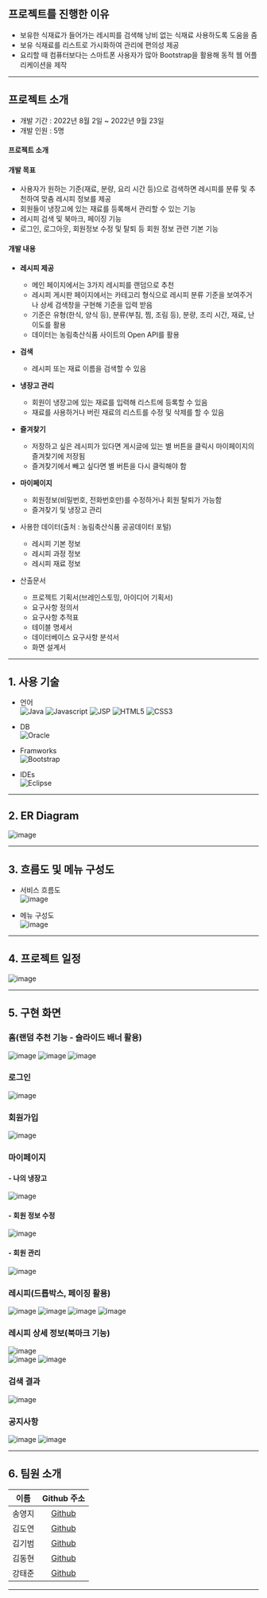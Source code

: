 <!-- 제일 위나 산출문서 부분 아래에 내 역할 작성하기 -->

<!--
나의 역할을 바로바로 띄워서 먼저 부각시켜 보여준 후 프로젝트 소개로 넘겨라
![header](https://capsule-render.vercel.app/api?type=transparent&height=100&text=나의%20역할%20:%20Java,%20DB&fontColor=0055ff&fontSize=50) 
### 1. Java와 JDBC를 활용해 웹 서비스의 백엔드 기능 구현
- 아이디 세션 유무에 따라 보이는 화면 변경
- 회원가입, 로그인 기능
- 레시피 분류[대분류]
- 페이징 작업(페이지 번호)
- 검색 기능 및 검색 결과
- 메인페이지(슬라이드 배너[랜덤 추천], 레시피 게시판)
- 사이드바 드롭박스

### 2. DB 설계 및 구축, 데이터 수집 및 전처리
- 테이블 설계 및 구축
- 농림축산식품 공공데이터 포털에서 데이터 수집
- 수집한 데이터를 웹페이지에 활용할 수 있도록 전처리   

## 📜 프로젝트를 진행하며 얻은 것
#### 학습한 것
  - JSP 파일에서 Servlet 파일로 데이터 값을 보내고 VO, DAO 등을 활용해 원하는 방식으로 데이터를 처리한 값을 JSP 페이지에 띄우는 방식
  - 데이터베이스 설계 및 구축을 통해 SQL문과 entity 관계에 대한 지식 습득
  - GitHub를 활용해 버전 관리 및 협업하는 방법
  - 많은 회의로 커뮤니케이션 기술 상승

#### 오류 및 어려웠던 점
  - 처음 계획하며 선택했던 html 템플릿과 백엔드 기능이 충돌했던 일이 있다. 3시간 가량 수정 방법을 찾아보다가 템플릿 요소 대부분을 수정해야 진행이 가능해서 팀 회의를 통해 템플릿을 수정했다. 
  - 계획 단계에 구상한 흐름과 구현 단계의 흐름에 차이점이 있어 구현 시간을 계획할 때 이 점을 고려해야 함을 깨달았다.
  - Js에 더 능숙했다면 코드 길이를 줄일 수 있는 부분이 있어 아쉬웠고, 개인이 아닌 팀으로 한 달간 프로젝트를 진행하여 협업 능력과 자기 계발에 도움이 되는 유익한 시간이었다. -->
  
## 프로젝트를 진행한 이유
- 보유한 식재료가 들어가는 레시피를 검색해 낭비 없는 식재료 사용하도록 도움을 줌
- 보유 식재료를 리스트로 가시화하여 관리에 편의성 제공
- 요리할 때 컴퓨터보다는 스마트폰 사용자가 많아 Bootstrap을 활용해 동적 웹 어플리케이션을 제작

---

## 프로젝트 소개
- 개발 기간 : 2022년 8월 2일 ~ 2022년 9월 23일
- 개발 인원 : 5명

#### 프로젝트 소개

#### 개발 목표
- 사용자가 원하는 기준(재료, 분량, 요리 시간 등)으로 검색하면 레시피를 분류 및 추천하여 맞춤 레시피 정보를 제공 
- 회원들이 냉장고에 있는 재료를 등록해서 관리할 수 있는 기능
- 레시피 검색 및 북마크, 페이징 기능
- 로그인, 로그아웃, 회원정보 수정 및 탈퇴 등 회원 정보 관련 기본 기능

#### 개발 내용
- <strong>레시피 제공</strong> 
  - 메인 페이지에서는 3가지 레시피를 랜덤으로 추천
  - 레시피 게시판 페이지에서는 카테고리 형식으로 레시피 분류 기준을 보여주거나 상세 검색창을 구현해 기준을 입력 받음   
  - 기준은 유형(한식, 양식 등), 분류(부침, 찜, 조림 등), 분량, 조리 시간, 재료, 난이도를 활용   
  - 데이터는 농림축산식품 사이트의 Open API를 활용   

- <strong>검색</strong>
  - 레시피 또는 재료 이름을 검색할 수 있음
  
- <strong>냉장고 관리</strong>    
   - 회원이 냉장고에 있는 재료를 입력해 리스트에 등록할 수 있음   
   - 재료를 사용하거나 버린 재료의 리스트를 수정 및 삭제를 할 수 있음
   
- <strong>즐겨찾기</strong>
  - 저장하고 싶은 레시피가 있다면 게시글에 있는 별 버튼을 클릭시 마이페이지의 즐겨찾기에 저장됨
  - 즐겨찾기에서 빼고 싶다면 별 버튼을 다시 클릭해야 함

- <strong>마이페이지</strong>
  - 회원정보(비밀번호, 전화번호만)를 수정하거나 회원 탈퇴가 가능함
  - 즐겨찾기 및 냉장고 관리 

- 사용한 데이터(출처 : 농림축산식품 공공데이터 포털)
  - 레시피 기본 정보
  - 레시피 과정 정보
  - 레시피 재료 정보

- 산출문서   
  - 프로젝트 기획서(브레인스토밍, 아이디어 기획서)
  - 요구사항 정의서
  - 요구사항 추적표
  - 테이블 명세서
  - 데이터베이스 요구사항 분석서
  - 화면 설계서

---

## 1. 사용 기술
- 언어   
![Java](https://img.shields.io/badge/JAVA-007396?style=for-the-badge&logo=java&logoColor=white)
![Javascript](https://img.shields.io/badge/javascript-%23323330.svg?style=for-the-badge&logo=javascript&logoColor=%23F7DF1E)
![JSP](https://img.shields.io/badge/JSP-%2300599C.svg?style=for-the-badge&logoColor=white)
![HTML5](https://img.shields.io/badge/html5-%23E34F26.svg?style=for-the-badge&logo=html5&logoColor=white)
![CSS3](https://img.shields.io/badge/css3-%231572B6.svg?style=for-the-badge&logo=css3&logoColor=white)

- DB   
![Oracle](https://img.shields.io/badge/oracle-F80000?style=for-the-badge&logo=oracle&logoColor=white)

- Framworks   
![Bootstrap](https://img.shields.io/badge/bootstrap-%23563D7C.svg?style=for-the-badge&logo=bootstrap&logoColor=white)

- IDEs   
![Eclipse](https://img.shields.io/badge/Eclipse-FE7A16.svg?style=for-the-badge&logo=Eclipse&logoColor=white)

---

## 2. ER Diagram
![image](https://user-images.githubusercontent.com/89984853/198649694-9e975d06-8599-4fbc-8626-c9435d02f490.png)

---

## 3. 흐름도 및 메뉴 구성도
- 서비스 흐름도   
![image](https://user-images.githubusercontent.com/89984853/198645290-2fe5f29b-7eba-4f67-81bb-72be47fb57eb.png)   

- 메뉴 구성도   
![image](https://user-images.githubusercontent.com/89984853/198645738-cd9c4823-e3c6-4cbc-971c-c870bcc8519e.png)   

---

## 4. 프로젝트 일정
![image](https://user-images.githubusercontent.com/89984853/198654840-1af0df68-a262-4d93-82a4-ae77b238908f.png)

---

## 5. 구현 화면
### 홈(랜덤 추천 기능 - 슬라이드 배너 활용)   
![image](https://user-images.githubusercontent.com/89984853/199217082-c2264511-dbbe-472d-87b1-e2114002a903.png)
![image](https://user-images.githubusercontent.com/89984853/199217162-aa6075dd-6641-4034-b96c-47b3f3af9640.png)
![image](https://user-images.githubusercontent.com/89984853/199217215-b8e044fd-5ab5-420a-8a6d-0349684a69ab.png)   



### 로그인   
![image](https://user-images.githubusercontent.com/89984853/199217647-d7664433-374e-4d78-9fa0-326c5908abdf.png)   



### 회원가입   
![image](https://user-images.githubusercontent.com/89984853/199217612-607d4450-9658-4ccc-899e-0768f409a375.png)   



### 마이페이지   
  #### - 나의 냉장고   
  ![image](https://user-images.githubusercontent.com/89984853/199221393-281980a3-3be1-4eaa-be8f-cf97b6cdab94.png)   
  
  
  #### - 회원 정보 수정  
  ![image](https://user-images.githubusercontent.com/89984853/199222442-4be45918-6551-4994-a5c5-ee3aed911c6d.png)   

  
  #### - 회원 관리   
  ![image](https://user-images.githubusercontent.com/89984853/199862189-c60eedee-9e64-4936-8431-098d2ad6960b.png)   



### 레시피(드롭박스, 페이징 활용)   
![image](https://user-images.githubusercontent.com/89984853/199217870-5629db06-18a0-4797-9d7f-0b1af237cc29.png)
![image](https://user-images.githubusercontent.com/89984853/199217922-efc37b3d-193d-484c-95fe-77103431a547.png)
![image](https://user-images.githubusercontent.com/89984853/199217945-96cb5080-3615-460f-a760-350f0482a0a2.png)
![image](https://user-images.githubusercontent.com/89984853/199218027-86a42244-c71e-4b9a-8f30-7ab8277f6fcc.png)    



### 레시피 상세 정보(북마크 기능)
![image](https://user-images.githubusercontent.com/89984853/199219715-35947cbb-faf2-41af-94b0-900d577c10b9.png)   
![image](https://user-images.githubusercontent.com/89984853/199221106-461d98c3-0c89-4a50-9669-a379b8dc520c.png)
![image](https://user-images.githubusercontent.com/89984853/199222293-c1f43839-ec63-4b3f-9a4f-fd263f0a6f7e.png)    



### 검색 결과   
![image](https://user-images.githubusercontent.com/89984853/199219554-2c567b5e-36b3-407c-9928-bdc24d0420a9.png)      



### 공지사항   
![image](https://user-images.githubusercontent.com/89984853/199224938-41edc17e-cdd5-4ced-a130-5d9f9d29077c.png)
![image](https://user-images.githubusercontent.com/89984853/199224962-9bd01d65-4b4a-48df-bbc3-5be636088719.png)   


---

## 6. 팀원 소개
|  이름  | Github 주소 |
| :----: | :-----------: |
| 송영지 | [Github](https://github.com/icecandywell) |
| 김도연 | [Github](https://github.com/kdn00) |
| 김기범 | [Github](https://github.com/colaage23) |
| 김동현 | [Github](https://github.com/JamesKimberly) |
| 강태준 | [Github](https://github.com/xowns123)  |

---


